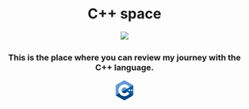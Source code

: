 <h1 align="center">C++ space</h1>

<p align="center">
  <img src="https://media.licdn.com/dms/image/C4E12AQGeWAb2SCmt6Q/article-cover_image-shrink_600_2000/0/1649864734723?e=2147483647&v=beta&t=z1Xpe-cRDq_EmH0YMfX-Hggt35Q4EVav2khy3oSSang" width="65%" style="max-width: 480px;" frameBorder="0" class="giphy-embed" allowFullScreen></img>
</p>

<h3 align="center">This is the place where you can review my journey with the C++ language.</h3>

<p align="center"> <a target="_blank" rel="noreferrer"> <img src="https://raw.githubusercontent.com/devicons/devicon/master/icons/cplusplus/cplusplus-original.svg" alt="cplusplus" width="40" height="40"/> </a> </p>
